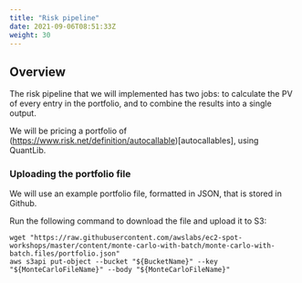 ```yaml
---
title: "Risk pipeline"
date: 2021-09-06T08:51:33Z
weight: 30
---
```


## Overview

The risk pipeline that we will implemented has two jobs: to calculate the PV of every entry in the portfolio, and to combine the results into a single output. 

We will be pricing a portfolio of (https://www.risk.net/definition/autocallable)[autocallables], using QuantLib.


### Uploading the portfolio file

We will use an example portfolio file, formatted in JSON, that is stored in Github. 

Run the following command to download the file and upload it to S3:

```
wget "https://raw.githubusercontent.com/awslabs/ec2-spot-workshops/master/content/monte-carlo-with-batch/monte-carlo-with-batch.files/portfolio.json"
aws s3api put-object --bucket "${BucketName}" --key "${MonteCarloFileName}" --body "${MonteCarloFileName}"
```


